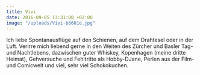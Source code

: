 ```yaml
---
title: Vivi
date: 2016-09-05 13:31:00 +02:00
image: "/uploads/Vivi-b6601e.jpg"
---
```


Ich liebe Spontanausflüge auf den Schienen, auf dem Drahtesel oder in der Luft. Verirre mich liebend gerne in den Weiten des Zürcher und Basler Tag- und Nachtlebens, dazwischen guter Whiskey, Kopenhagen (meine dritte Heimat), Gehversuche und Fehltritte als Hobby-DJane, Perlen aus der Film- und Comicwelt und viel, sehr viel Schokokuchen.